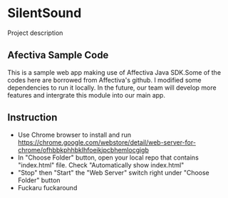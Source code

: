 # SilentSound
  Project description
  
## Afectiva Sample Code 
This is a sample web app making use of Affectiva Java SDK.Some of the codes here are borrowed from Affectiva's github. I modified some dependencies to run it locally. In the future, our team will develop more features and intergrate this module into our main app.

## Instruction

* Use Chrome browser to install and run https://chrome.google.com/webstore/detail/web-server-for-chrome/ofhbbkphhbklhfoeikjpcbhemlocgigb
* In "Choose Folder" button, open your local repo that contains "index.html" file. Check "Automatically show index.html"
* "Stop" then "Start" the "Web Server" switch right under "Choose Folder" button
* Fuckaru fuckaround
